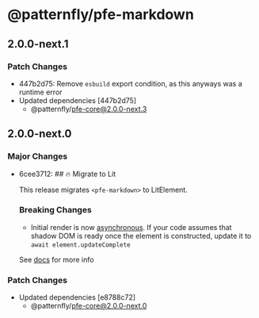 # @patternfly/pfe-markdown

## 2.0.0-next.1

### Patch Changes

- 447b2d75: Remove `esbuild` export condition, as this anyways was a runtime error
- Updated dependencies [447b2d75]
  - @patternfly/pfe-core@2.0.0-next.3

## 2.0.0-next.0

### Major Changes

- 6cee3712: ## 🔥 Migrate to Lit

  This release migrates `<pfe-markdown>` to LitElement.

  ### Breaking Changes

  - Initial render is now [asynchronous](https://lit.dev/docs/components/lifecycle/#reactive-update-cycle).
    If your code assumes that shadow DOM is ready once the element is constructed, update it to `await element.updateComplete`

  See [docs](https://patternflyelements.org/components/markdown/) for more info

### Patch Changes

- Updated dependencies [e8788c72]
  - @patternfly/pfe-core@2.0.0-next.0
